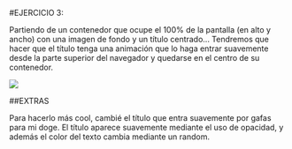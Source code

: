 #EJERCICIO 3:

Partiendo de un contenedor que ocupe el 100% de la pantalla (en alto y ancho) con una imagen de fondo y un título centrado... Tendremos que hacer que el título tenga una animación que lo haga entrar suavemente desde la parte superior del navegador y quedarse en el centro de su contenedor.

![](https://adalab.gitbooks.io/curso-programacion-front-end-2018/content/sprint_3/assets/images/3-3/title-animation.png)

##EXTRAS

Para hacerlo más cool, cambié el título que entra suavemente por gafas para mi doge. El título aparece suavemente mediante el uso de opacidad, y además el color del texto cambia mediante un random.
